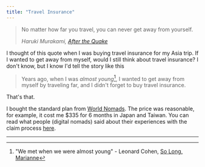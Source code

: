 ```yaml
---
title: "Travel Insurance"
---
```


> No matter how far you travel, you can never get away from yourself.
>
> <cite>Haruki Murakami, [After the Quake](http://amzn.to/2qpS6mq)</cite>

I thought of this quote when I was buying travel insurance for my Asia trip. If I wanted to get away from myself, would I still think about travel insurance? I don't know, but I know I'd tell the story like this

> Years ago, when I was *almost young*[^1], I wanted to get away from myself by traveling far, and I didn't forget to buy travel insurance. 

That's that. 

I bought the standard plan from [World Nomads](https://www.worldnomads.com/travel-insurance/). The price was reasonable, for example, it cost me $335 for 6 months in Japan and Taiwan. You can read what people (digital nomads) said about their experiences with the claim process [here](https://nomadforum.io/t/how-are-your-experiences-with-world-nomads-travel-insurance/6299/8).

- - -
[^1]: "We met when we were almost young" - Leonard Cohen, [So Long, Marianne](http://amzn.to/2rCkSAm)